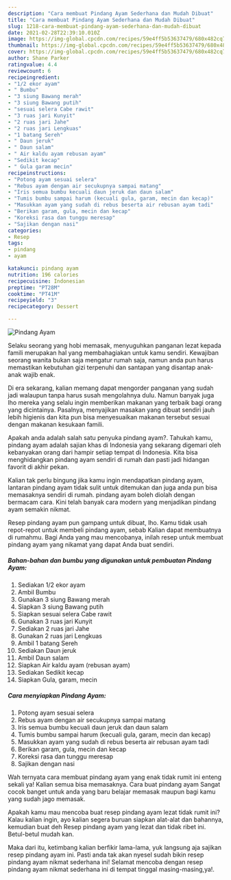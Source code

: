 ```yaml
---
description: "Cara membuat Pindang Ayam Sederhana dan Mudah Dibuat"
title: "Cara membuat Pindang Ayam Sederhana dan Mudah Dibuat"
slug: 1218-cara-membuat-pindang-ayam-sederhana-dan-mudah-dibuat
date: 2021-02-28T22:39:10.010Z
image: https://img-global.cpcdn.com/recipes/59e4ff5b53637479/680x482cq70/pindang-ayam-foto-resep-utama.jpg
thumbnail: https://img-global.cpcdn.com/recipes/59e4ff5b53637479/680x482cq70/pindang-ayam-foto-resep-utama.jpg
cover: https://img-global.cpcdn.com/recipes/59e4ff5b53637479/680x482cq70/pindang-ayam-foto-resep-utama.jpg
author: Shane Parker
ratingvalue: 4.4
reviewcount: 6
recipeingredient:
- "1/2 ekor ayam"
- " Bumbu"
- "3 siung Bawang merah"
- "3 siung Bawang putih"
- "sesuai selera Cabe rawit"
- "3 ruas jari Kunyit"
- "2 ruas jari Jahe"
- "2 ruas jari Lengkuas"
- "1 batang Sereh"
- " Daun jeruk"
- " Daun salam"
- " Air kaldu ayam rebusan ayam"
- "Sedikit kecap"
- " Gula garam mecin"
recipeinstructions:
- "Potong ayam sesuai selera"
- "Rebus ayam dengan air secukupnya sampai matang"
- "Iris semua bumbu kecuali daun jeruk dan daun salam"
- "Tumis bumbu sampai harum (kecuali gula, garam, mecin dan kecap)"
- "Masukkan ayam yang sudah di rebus beserta air rebusan ayam tadi"
- "Berikan garam, gula, mecin dan kecap"
- "Koreksi rasa dan tunggu meresap"
- "Sajikan dengan nasi"
categories:
- Resep
tags:
- pindang
- ayam

katakunci: pindang ayam 
nutrition: 196 calories
recipecuisine: Indonesian
preptime: "PT28M"
cooktime: "PT41M"
recipeyield: "3"
recipecategory: Dessert

---
```



![Pindang Ayam](https://img-global.cpcdn.com/recipes/59e4ff5b53637479/680x482cq70/pindang-ayam-foto-resep-utama.jpg)

Selaku seorang yang hobi memasak, menyuguhkan panganan lezat kepada famili merupakan hal yang membahagiakan untuk kamu sendiri. Kewajiban seorang  wanita bukan saja mengatur rumah saja, namun anda pun harus memastikan kebutuhan gizi terpenuhi dan santapan yang disantap anak-anak wajib enak.

Di era  sekarang, kalian memang dapat mengorder panganan yang sudah jadi walaupun tanpa harus susah mengolahnya dulu. Namun banyak juga lho mereka yang selalu ingin memberikan makanan yang terbaik bagi orang yang dicintainya. Pasalnya, menyajikan masakan yang dibuat sendiri jauh lebih higienis dan kita pun bisa menyesuaikan makanan tersebut sesuai dengan makanan kesukaan famili. 



Apakah anda adalah salah satu penyuka pindang ayam?. Tahukah kamu, pindang ayam adalah sajian khas di Indonesia yang sekarang digemari oleh kebanyakan orang dari hampir setiap tempat di Indonesia. Kita bisa menghidangkan pindang ayam sendiri di rumah dan pasti jadi hidangan favorit di akhir pekan.

Kalian tak perlu bingung jika kamu ingin mendapatkan pindang ayam, lantaran pindang ayam tidak sulit untuk ditemukan dan juga anda pun bisa memasaknya sendiri di rumah. pindang ayam boleh diolah dengan bermacam cara. Kini telah banyak cara modern yang menjadikan pindang ayam semakin nikmat.

Resep pindang ayam pun gampang untuk dibuat, lho. Kamu tidak usah repot-repot untuk membeli pindang ayam, sebab Kalian dapat membuatnya di rumahmu. Bagi Anda yang mau mencobanya, inilah resep untuk membuat pindang ayam yang nikamat yang dapat Anda buat sendiri.

<!--inarticleads1-->

##### Bahan-bahan dan bumbu yang digunakan untuk pembuatan Pindang Ayam:

1. Sediakan 1/2 ekor ayam
1. Ambil  Bumbu
1. Gunakan 3 siung Bawang merah
1. Siapkan 3 siung Bawang putih
1. Siapkan sesuai selera Cabe rawit
1. Gunakan 3 ruas jari Kunyit
1. Sediakan 2 ruas jari Jahe
1. Gunakan 2 ruas jari Lengkuas
1. Ambil 1 batang Sereh
1. Sediakan  Daun jeruk
1. Ambil  Daun salam
1. Siapkan  Air kaldu ayam (rebusan ayam)
1. Sediakan Sedikit kecap
1. Siapkan  Gula, garam, mecin




<!--inarticleads2-->

##### Cara menyiapkan Pindang Ayam:

1. Potong ayam sesuai selera
1. Rebus ayam dengan air secukupnya sampai matang
1. Iris semua bumbu kecuali daun jeruk dan daun salam
1. Tumis bumbu sampai harum (kecuali gula, garam, mecin dan kecap)
1. Masukkan ayam yang sudah di rebus beserta air rebusan ayam tadi
1. Berikan garam, gula, mecin dan kecap
1. Koreksi rasa dan tunggu meresap
1. Sajikan dengan nasi




Wah ternyata cara membuat pindang ayam yang enak tidak rumit ini enteng sekali ya! Kalian semua bisa memasaknya. Cara buat pindang ayam Sangat cocok banget untuk anda yang baru belajar memasak maupun bagi kamu yang sudah jago memasak.

Apakah kamu mau mencoba buat resep pindang ayam lezat tidak rumit ini? Kalau kalian ingin, ayo kalian segera buruan siapkan alat-alat dan bahannya, kemudian buat deh Resep pindang ayam yang lezat dan tidak ribet ini. Betul-betul mudah kan. 

Maka dari itu, ketimbang kalian berfikir lama-lama, yuk langsung aja sajikan resep pindang ayam ini. Pasti anda tak akan nyesel sudah bikin resep pindang ayam nikmat sederhana ini! Selamat mencoba dengan resep pindang ayam nikmat sederhana ini di tempat tinggal masing-masing,ya!.

